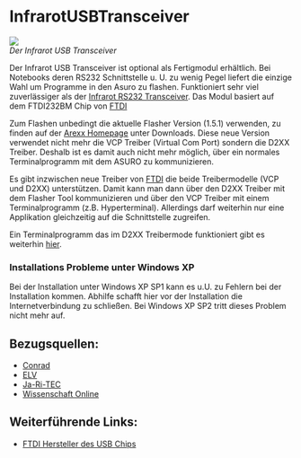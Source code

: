 # InfrarotUSBTransceiver

![][1]  
*Der Infrarot USB Transceiver*

Der Infrarot USB Transceiver ist optional als Fertigmodul erhältlich. Bei Notebooks deren RS232 Schnittstelle u. U. zu wenig Pegel liefert die einzige Wahl um Programme in den Asuro zu flashen. Funktioniert sehr viel zuverlässiger als der [Infrarot RS232 Transceiver][2]. Das Modul basiert auf dem FTDI232BM Chip von [FTDI][3] 

Zum Flashen unbedingt die aktuelle Flasher Version (1.5.1) verwenden, zu finden auf der [Arexx Homepage][4] unter Downloads. Diese neue Version verwendet nicht mehr die VCP Treiber (Virtual Com Port) sondern die D2XX Treiber. Deshalb ist es damit auch nicht mehr möglich, über ein normales Terminalprogramm mit dem ASURO zu kommunizieren. 

Es gibt inzwischen neue Treiber von [FTDI][3] die beide Treibermodelle (VCP und D2XX) unterstützen. Damit kann man dann über den D2XX Treiber mit dem Flasher Tool kommunizieren und über den VCP Treiber mit einem Terminalprogramm (z.B. Hyperterminal). Allerdings darf weiterhin nur eine Applikation gleichzeitig auf die Schnittstelle zugreifen. 

Ein Terminalprogramm das im D2XX Treibermode funktioniert gibt es weiterhin [hier][5]. 

### Installations Probleme unter Windows XP

Bei der Installation unter Windows XP SP1 kann es u.U. zu Fehlern bei der Installation kommen. Abhilfe schafft hier vor der Installation die Internetverbindung zu schließen. Bei Windows XP SP2 tritt dieses Problem nicht mehr auf. 

## Bezugsquellen:

*   [Conrad][6] 
*   [ELV][7] 
*   [Ja-Ri-TEC][8] 
*   [Wissenschaft Online][9] 

## Weiterführende Links:

*   [FTDI Hersteller des USB Chips][3] 

 [1]: http://www.asurowiki.de/pmwiki/uploads/Main/usb_ir_transceiver.jpg ""
 [2]: http://www.asurowiki.de/pmwiki/pmwiki.php/Main/InfrarotRS232Transceiver
 [3]: http://www.ftdichip.com/
 [4]: http://www.arexx.com
 [5]: http://www.asurowiki.de/pmwiki/uploads/Main/d2xxapp.zip
 [6]: http://www.conrad.com
 [7]: http://www.elv.de
 [8]: http://www.ja-ri-tec.com/
 [9]: http://www.science-shop.de/

